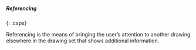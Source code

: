 ##### Referencing
{: .caps}

Referencing is the means of bringing the user’s attention to another drawing elsewhere in the drawing set that shows additional information.
